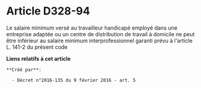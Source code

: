 # Article D328-94

Le salaire minimum versé au travailleur handicapé employé dans une entreprise adaptée ou un centre de distribution de travail
à domicile ne peut être inférieur au salaire minimum interprofessionnel garanti prévu à l'article L. 141-2 du présent code

**Liens relatifs à cet article**

	**Créé par**:

	  - Décret n°2016-135 du 9 février 2016 - art. 5
